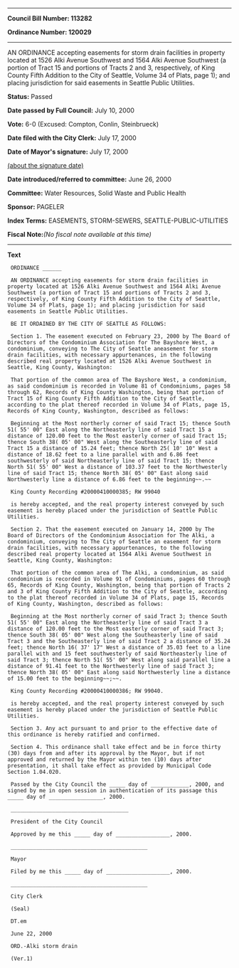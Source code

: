 

********

**Council Bill Number: 113282**
   
**Ordinance Number: 120029**
********

 AN ORDINANCE accepting easements for storm drain facilities in property located at 1526 Alki Avenue Southwest and 1564 Alki Avenue Southwest (a portion of Tract 15 and portions of Tracts 2 and 3, respectively, of King County Fifth Addition to the City of Seattle, Volume 34 of Plats, page 1); and placing jurisdiction for said easements in Seattle Public Utilities.

**Status:** Passed
   
**Date passed by Full Council:** July 10, 2000
   
**Vote:** 6-0 (Excused: Compton, Conlin, Steinbrueck)
   
**Date filed with the City Clerk:** July 17, 2000
   
**Date of Mayor's signature:** July 17, 2000
   
[(about the signature date)](/~public/approvaldate.htm)
   
   
   
**Date introduced/referred to committee:** June 26, 2000
   
**Committee:** Water Resources, Solid Waste and Public Health
   
**Sponsor:** PAGELER
   
   
**Index Terms:** EASEMENTS, STORM-SEWERS, SEATTLE-PUBLIC-UTILITIES

**Fiscal Note:**_(No fiscal note available at this time)_

********

**Text**
   
```
 ORDINANCE ______

 AN ORDINANCE accepting easements for storm drain facilities in property located at 1526 Alki Avenue Southwest and 1564 Alki Avenue Southwest (a portion of Tract 15 and portions of Tracts 2 and 3, respectively, of King County Fifth Addition to the City of Seattle, Volume 34 of Plats, page 1); and placing jurisdiction for said easements in Seattle Public Utilities.

 BE IT ORDAINED BY THE CITY OF SEATTLE AS FOLLOWS:

 Section 1. The easement executed on February 23, 2000 by The Board of Directors of the Condominium Association for The Bayshore West, a condominium, conveying to The City of Seattle aneasement for storm drain facilities, with necessary appurtenances, in the following described real property located at 1526 Alki Avenue Southwest in Seattle, King County, Washington:

 That portion of the common area of The Bayshore West, a condominium, as said condominium is recorded in Volume 81 of Condominiums, pages 58 through 62, Records of King County Washington, being that portion of Tract 15 of King County Fifth Addition to the City of Seattle, according to the plat thereof recorded in Volume 34 of Plats, page 15, Records of King County, Washington, described as follows:

 Beginning at the Most northerly corner of said Tract 15; thence South 51( 55' 00" East along the Northeasterly line of said Tract 15 a distance of 120.00 feet to the Most easterly corner of said Tract 15; thence South 38( 05' 00" West along the Southeasterly line of said Tract 15 a distance of 15.24 feet; thence North 25( 10' 10" West a distance of 18.62 feet to a line parallel with and 6.86 feet southwesterly of said Northeasterly line of said Tract 15; thence North 51( 55' 00" West a distance of 103.37 feet to the Northwesterly line of said Tract 15; thence North 38( 05' 00" East along said Northwesterly line a distance of 6.86 feet to the beginning~~.~~

 King County Recording #20000410000385; RW 99040

 is hereby accepted, and the real property interest conveyed by such easement is hereby placed under the jurisdiction of Seattle Public Utilities.

 Section 2. That the easement executed on January 14, 2000 by The Board of Directors of the Condominium Association for The Alki, a condominium, conveying to The City of Seattle an easement for storm drain facilities, with necessary appurtenances, to the following described real property located at 1564 Alki Avenue Southwest in Seattle, King County, Washington:

 That portion of the common area of The Alki, a condominium, as said condominium is recorded in Volume 91 of Condominiums, pages 60 through 65, Records of King County, Washington, being that portion of Tracts 2 and 3 of King County Fifth Addition to the City of Seattle, according to the plat thereof recorded in Volume 34 of Plats, page 15, Records of King County, Washington, described as follows:

 Beginning at the Most northerly corner of said Tract 3; thence South 51( 55' 00" East along the Northeasterly line of said Tract 3 a distance of 120.00 feet to the Most easterly corner of said Tract 3; thence South 38( 05' 00" West along the Southeasterly line of said Tract 3 and the Southeasterly line of said Tract 2 a distance of 35.24 feet; thence North 16( 37' 17" West a distance of 35.03 feet to a line parallel with and 15 feet southwesterly of said Northeasterly line of said Tract 3; thence North 51( 55' 00" West along said parallel line a distance of 91.41 feet to the Northwesterly line of said Tract 3; thence North 38( 05' 00" East along said Northwesterly line a distance of 15.00 feet to the beginning~~;~~.

 King County Recording #20000410000386; RW 99040.

 is hereby accepted, and the real property interest conveyed by such easement is hereby placed under the jurisdiction of Seattle Public Utilities.

 Section 3. Any act pursuant to and prior to the effective date of this ordinance is hereby ratified and confirmed.

 Section 4. This ordinance shall take effect and be in force thirty (30) days from and after its approval by the Mayor, but if not approved and returned by the Mayor within ten (10) days after presentation, it shall take effect as provided by Municipal Code Section 1.04.020.

 Passed by the City Council the _____ day of ____________, 2000, and signed by me in open session in authentication of its passage this _____ day of _________________, 2000.

 _____________________________________

 President of the City Council

 Approved by me this _____ day of _________________, 2000.

 ___________________________________________

 Mayor

 Filed by me this _____ day of ____________________, 2000.

 ___________________________________________

 City Clerk

 (Seal)

 DT.em

 June 22, 2000

 ORD.-Alki storm drain

 (Ver.1)

```
